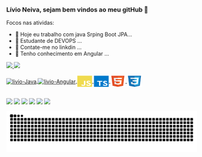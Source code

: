 ### Lívio Neiva, sejam bem vindos ao meu gitHub 👋

<!-- sites estudos
https://www.youtube.com/watch?v=TsaLQAetPLU 
https://github.com/rafaballerini/PerfilGithub
-->

Focos nas atividas:

- 🔭 Hoje eu trabalho com java Srping Boot JPA...
- 🌱 Estudante de DEVOPS ...
- 👯 Contate-me no linkdin ...
- 🤔 Tenho conhecimento em Angular ...
<!-- - 
- 💬 Ask me about ...
- 📫 How to reach me: ...
- 😄 Pronouns: ...
- ⚡ Fun fact: ...
-->

<!-- link com exemplos https://github.com/anuraghazra/github-readme-stats -->
<div>
  <a href="https://github.com/LivioNeiva">
  <img height="180em" src="https://github-readme-stats.vercel.app/api?username=livioneiva&show_icons=true&theme=dracula&include_all_commits=true&count_private=true"/>
  <img height="180em" src="https://github-readme-stats.vercel.app/api/top-langs/?username=livioneiva&layout=compact&langs_count=7&theme=dracula"/>
</div>
  <div style="display: inline_block"><br>
  <!-- icons com exemplos https://devicon.dev -->
  <img align="center" alt="livio-Java" height="30" width="40" src="https://cdn.jsdelivr.net/gh/devicons/devicon/icons/java/java-plain.svg">
  <img align="center" alt="livio-Angular" height="30" width="40" src="https://cdn.jsdelivr.net/gh/devicons/devicon/icons/angularjs/angularjs-original.svg">
  <img align="center" alt="livio-Js" height="30" width="40" src="https://raw.githubusercontent.com/devicons/devicon/master/icons/javascript/javascript-plain.svg">
  <img align="center" alt="livio-Ts" height="30" width="40" src="https://raw.githubusercontent.com/devicons/devicon/master/icons/typescript/typescript-plain.svg">
  <!-- <img align="center" alt="livio-React" height="30" width="40" src="https://raw.githubusercontent.com/devicons/devicon/master/icons/react/react-original.svg"> -->
  <img align="center" alt="livio-HTML" height="30" width="40" src="https://raw.githubusercontent.com/devicons/devicon/master/icons/html5/html5-original.svg">
  <img align="center" alt="livio-CSS" height="30" width="40" src="https://raw.githubusercontent.com/devicons/devicon/master/icons/css3/css3-original.svg">
  <!-- <img align="center" alt="livio-Python" height="30" width="40" src="https://raw.githubusercontent.com/devicons/devicon/master/icons/python/python-original.svg">  -->
  <!-- <img align="center" alt="livio-Csharp" height="30" width="40" src="https://raw.githubusercontent.com/devicons/devicon/master/icons/csharp/csharp-original.svg">  -->
  <!-- <img align="right" alt="livio-yoda" src="https://cdn.discordapp.com/attachments/795358919417397249/825430589581688872/hi.gif"> -->
</div>

  ##
  <!--
    https://dev.to/envoy_/150-badges-for-github-pnk
    https://shields.io/
  -->
  <div> 
  <a href="https://www.gmail.com" target="_blank"><img src="https://img.shields.io/badge/Gmail-D14836?style=for-the-badge&logo=gmail&logoColor=white" target="_blank"></a>
  <!-- <a href="https://www.youtube.com/channel/UC_-uuuZbY0AAt9CViNzvc-Q" target="_blank"><img src="https://img.shields.io/badge/YouTube-FF0000?style=for-the-badge&logo=youtube&logoColor=white" target="_blank"></a> -->
  <a href="https://https://www.instagram.com/lsnneiva" target="_blank"><img src="https://img.shields.io/badge/-Instagram-%23E4405F?style=for-the-badge&logo=instagram&logoColor=white" target="_blank"></a>
 	<a href="https://www.twitch.tv/rafaballerinii" target="_blank"><img src="https://img.shields.io/badge/Twitch-9146FF?style=for-the-badge&logo=twitch&logoColor=white" target="_blank"></a>
 <a href="https://discord.gg/pDbY76q8Qf" target="_blank"><img src="https://img.shields.io/badge/Discord-7289DA?style=for-the-badge&logo=discord&logoColor=white" target="_blank"></a> 
  <a href = "mailto:contatorafaballerini@gmail.com"><img src="https://img.shields.io/badge/-Gmail-%23333?style=for-the-badge&logo=gmail&logoColor=white" target="_blank"></a>
  <a href="https://www.linkedin.com/in/rafaella-ballerini-45875016a" target="_blank"><img src="https://img.shields.io/badge/-LinkedIn-%230077B5?style=for-the-badge&logo=linkedin&logoColor=white" target="_blank"></a> 
 
  ![Snake animation](https://github.com/livioneiva/livioneiva/blob/output/github-contribution-grid-snake.svg)
 
</div>

